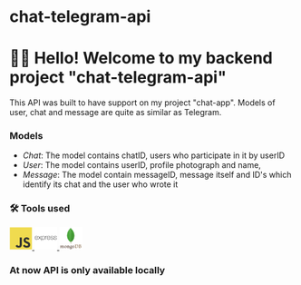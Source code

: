 # chat-telegram-api

# 👋🏻 Hello! Welcome to my backend project "chat-telegram-api"

This API was built to have support on my project "chat-app". Models of user, chat and message are quite as similar as Telegram.

### Models

- *Chat*: The model contains chatID, users who participate in it by userID
- *User*: The model contains userID, profile photograph and name, 
- *Message*: The model contain messageID, message itself and ID's which identify its chat and the user who wrote it


### 🛠️ Tools used

<p align="left">
 <a href="https://developer.mozilla.org/en-US/docs/Web/JavaScript" target="_blank" rel="noreferrer"> <img src="https://raw.githubusercontent.com/devicons/devicon/master/icons/javascript/javascript-original.svg" alt="javascript" width="40" height="40"/> </a> 
  <a href="https://expressjs.com" target="_blank" rel="noreferrer"> <img src="https://raw.githubusercontent.com/devicons/devicon/master/icons/express/express-original-wordmark.svg" alt="express" width="40" height="40"/> </a>
  <a href="https://www.mongodb.com/" target="_blank" rel="noreferrer"> <img src="https://raw.githubusercontent.com/devicons/devicon/master/icons/mongodb/mongodb-original-wordmark.svg" alt="mongodb" width="40" height="40"/> </a> 
</p>


### At now API is only available locally

